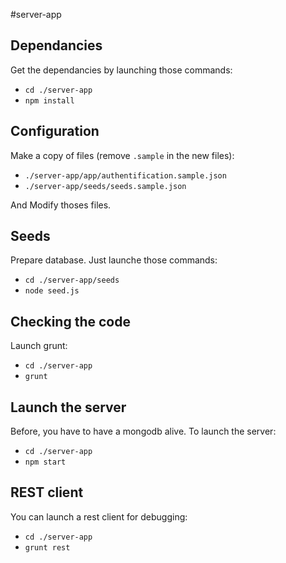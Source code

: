 #server-app

## Dependancies
Get the dependancies by launching those commands:

-  ```cd ./server-app```
-  ```npm install```

## Configuration
Make a copy of files (remove ```.sample``` in the new files):

-  ```./server-app/app/authentification.sample.json```
-  ```./server-app/seeds/seeds.sample.json```

And Modify thoses files.

## Seeds
Prepare database. Just launche those commands:

-  ```cd ./server-app/seeds```
-  ```node seed.js```

## Checking the code
Launch grunt:

-  ```cd ./server-app```
-  ```grunt```


## Launch the server
Before, you have to have a mongodb alive. To launch the server:

-  ```cd ./server-app```
-  ```npm start```

## REST client
You can launch a rest client for debugging:
-  ```cd ./server-app```
-  ```grunt rest```